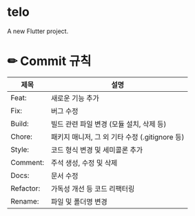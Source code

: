 # telo

A new Flutter project.

# ✏ Commit 규칙
|제목|설명|
|---|---|
|Feat:|새로운 기능 추가|
|Fix:|버그 수정|
|Build:|빌드 관련 파일 변경 (모듈 설치, 삭제 등)|
|Chore:|패키지 매니저, 그 외 기타 수정 (.gitignore 등)|
|Style:|코드 형식 변경 및 세미콜론 추가|
|Comment:|주석 생성, 수정 및 삭제|
|Docs:|문서 수정|
|Refactor:|가독성 개선 등 코드 리팩터링|
|Rename:|파일 및 폴더명 변경|

<br/><br/>
